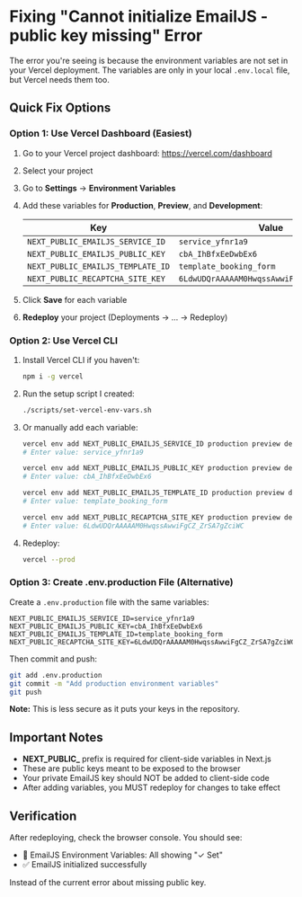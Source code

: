 # Fixing "Cannot initialize EmailJS - public key missing" Error

The error you're seeing is because the environment variables are not set in your Vercel deployment. The variables are only in your local `.env.local` file, but Vercel needs them too.

## Quick Fix Options

### Option 1: Use Vercel Dashboard (Easiest)

1. Go to your Vercel project dashboard: https://vercel.com/dashboard
2. Select your project
3. Go to **Settings** → **Environment Variables**
4. Add these variables for **Production**, **Preview**, and **Development**:

   | Key | Value |
   |-----|-------|
   | `NEXT_PUBLIC_EMAILJS_SERVICE_ID` | `service_yfnr1a9` |
   | `NEXT_PUBLIC_EMAILJS_PUBLIC_KEY` | `cbA_IhBfxEeDwbEx6` |
   | `NEXT_PUBLIC_EMAILJS_TEMPLATE_ID` | `template_booking_form` |
   | `NEXT_PUBLIC_RECAPTCHA_SITE_KEY` | `6LdwUDQrAAAAAM0HwqssAwwiFgCZ_ZrSA7gZciWC` |

5. Click **Save** for each variable
6. **Redeploy** your project (Deployments → ... → Redeploy)

### Option 2: Use Vercel CLI

1. Install Vercel CLI if you haven't:
   ```bash
   npm i -g vercel
   ```

2. Run the setup script I created:
   ```bash
   ./scripts/set-vercel-env-vars.sh
   ```

3. Or manually add each variable:
   ```bash
   vercel env add NEXT_PUBLIC_EMAILJS_SERVICE_ID production preview development
   # Enter value: service_yfnr1a9

   vercel env add NEXT_PUBLIC_EMAILJS_PUBLIC_KEY production preview development
   # Enter value: cbA_IhBfxEeDwbEx6

   vercel env add NEXT_PUBLIC_EMAILJS_TEMPLATE_ID production preview development
   # Enter value: template_booking_form

   vercel env add NEXT_PUBLIC_RECAPTCHA_SITE_KEY production preview development
   # Enter value: 6LdwUDQrAAAAAM0HwqssAwwiFgCZ_ZrSA7gZciWC
   ```

4. Redeploy:
   ```bash
   vercel --prod
   ```

### Option 3: Create .env.production File (Alternative)

Create a `.env.production` file with the same variables:

```env
NEXT_PUBLIC_EMAILJS_SERVICE_ID=service_yfnr1a9
NEXT_PUBLIC_EMAILJS_PUBLIC_KEY=cbA_IhBfxEeDwbEx6
NEXT_PUBLIC_EMAILJS_TEMPLATE_ID=template_booking_form
NEXT_PUBLIC_RECAPTCHA_SITE_KEY=6LdwUDQrAAAAAM0HwqssAwwiFgCZ_ZrSA7gZciWC
```

Then commit and push:
```bash
git add .env.production
git commit -m "Add production environment variables"
git push
```

**Note:** This is less secure as it puts your keys in the repository.

## Important Notes

- **NEXT_PUBLIC_** prefix is required for client-side variables in Next.js
- These are public keys meant to be exposed to the browser
- Your private EmailJS key should NOT be added to client-side code
- After adding variables, you MUST redeploy for changes to take effect

## Verification

After redeploying, check the browser console. You should see:
- 🔧 EmailJS Environment Variables: All showing "✓ Set"
- ✅ EmailJS initialized successfully

Instead of the current error about missing public key.
